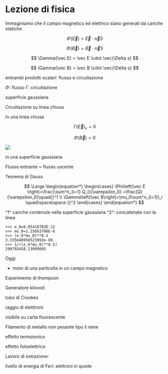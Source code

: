 # Lezione di fisica

Immaginiamo che il campo magnetico ed elettrico siano generati da cariche statiche


$$
\Phi(\vec E) = \vec E\cdot \vec n S
$$

$$
\Phi (\vec B) = \vec B \cdot \vec n S
$$


$$
\Gamma(\vec E) = \vec E \cdot  \vec{\Delta s}
$$

$$
\Gamma(\vec B) = \vec B \cdot  \vec{\Delta s}
$$

entrambi prodotti scalari: flusso e circuitazione

$\Phi$: flusso
$\Gamma$: circuitazione

superficie gaussiana

Crcuitazione su linea chiusa


In una linea chiusa

$$
\Gamma(\vec E)_\gamma=0
$$

$$
\Phi(\vec B)=0
$$

![](https://i.imgur.com/SG9GADY.jpg)

in una superficie gaussiana

Flusso entrante = flusso uscente

Teorema di Gauss

$$
\Large
\begin{equation*} \begin{cases} \Phi\left(\vec E \right)=\frac{\sum^n_{i=1} Q_i}{\varepsilon_0} =\frac{Q}{\varepsilon_0}\quad{}^1
\\
\Gamma\left(\vec B\right)=\mu_0\sum^n_{i=1}I_i \quad\space\space {}^2
\end{cases} \end{equation*} 
$$

^1^ cariche contenute nella superficie gaussiana
^2^: concatenate con la linea


	>>> e_0=8.85418782E-12     
	>>> mu_0=1.25663706E-6         
	>>> (e_0*mu_0)**0.5
	3.335640950523993e-09
	>>> 1/((e_0*mu_0)**0.5)    
	299792458.13099605

Oggi:
* moto di una particella in un campo magnetico

Esperimento di thompson

Generatore kilovolt

tubo di Crookes

raggio di eletttroni

visibile su carta fluorescente


Filamento di metallo non pesante tipo il rame

effetto termoionico

effetto fotoelettrico

Lavoro di estrazione:

livello di energia di Feri: elettroni in quiete
<!--stackedit_data:
eyJoaXN0b3J5IjpbLTE1Mzc3OTcwNjksLTE0MzA0MzAzNTUsLT
IxMjY1MDcyNjUsNjgwNzA2ODI3LC0xMDg1MzM5ODIsLTE2OTEw
NzkzNiw3MDUxNzYzMDBdfQ==
-->